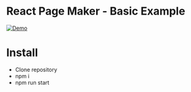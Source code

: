 # React Page Maker - Basic Example #

[![Demo](https://img.youtube.com/vi/2yzeqrZA5v0/0.jpg)](https://www.youtube.com/watch?v=2yzeqrZA5v0)

# Install #
- Clone repository
- npm i
- npm run start
